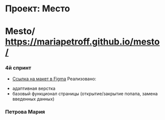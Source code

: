 # Проект: Место
# Mesto/ https://mariapetroff.github.io/mesto/

### 4й спринт 

* [Ссылка на макет в Figma](https://www.figma.com/file/2cn9N9jSkmxD84oJik7xL7/JavaScript.-Sprint-4?node-id=0%3A1)
Реализовано:
+ адаптивная верстка
+ базовый функционал страницы (открытие/закрытие попапа, замена введенных данных)

### Петрова Мария

